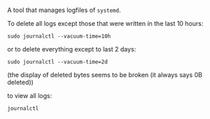 A tool that manages logfiles of `systemd`.

To delete all logs except those that were written in the last 10 hours:
```
sudo journalctl --vacuum-time=10h
```
or to delete everything except to last 2 days:
```
sudo journalctl --vacuum-time=2d
```

(the display of deleted bytes seems to be broken (it always says 0B deleted))

to view all logs:
```
journalctl
```
